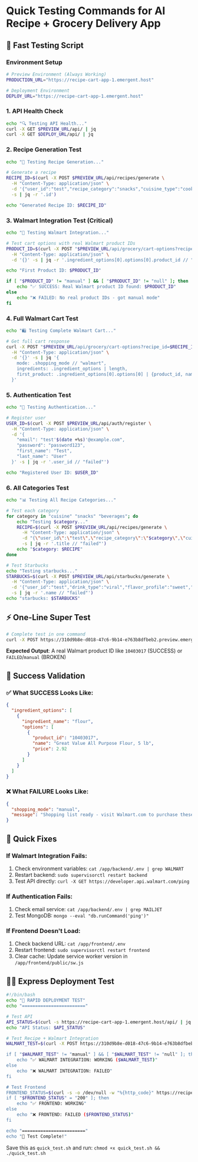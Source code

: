 # Quick Testing Commands for AI Recipe + Grocery Delivery App

## 🚀 Fast Testing Script

### Environment Setup
```bash
# Preview Environment (Always Working)
PRODUCTION_URL="https://recipe-cart-app-1.emergent.host"

# Deployment Environment  
DEPLOY_URL="https://recipe-cart-app-1.emergent.host"
```

### 1. API Health Check
```bash
echo "🔍 Testing API Health..."
curl -X GET $PREVIEW_URL/api/ | jq
curl -X GET $DEPLOY_URL/api/ | jq
```

### 2. Recipe Generation Test
```bash
echo "🍳 Testing Recipe Generation..."

# Generate a recipe
RECIPE_ID=$(curl -X POST $PREVIEW_URL/api/recipes/generate \
  -H "Content-Type: application/json" \
  -d '{"user_id":"test","recipe_category":"snacks","cuisine_type":"cookies","servings":1,"difficulty":"easy"}' \
  -s | jq -r '.id')

echo "Generated Recipe ID: $RECIPE_ID"
```

### 3. Walmart Integration Test (Critical)
```bash
echo "🛒 Testing Walmart Integration..."

# Test cart options with real Walmart product IDs
PRODUCT_ID=$(curl -X POST "$PREVIEW_URL/api/grocery/cart-options?recipe_id=$RECIPE_ID&user_id=test" \
  -H "Content-Type: application/json" \
  -d '{}' -s | jq -r '.ingredient_options[0].options[0].product_id // "manual"')

echo "First Product ID: $PRODUCT_ID"

if [ "$PRODUCT_ID" != "manual" ] && [ "$PRODUCT_ID" != "null" ]; then
    echo "✅ SUCCESS: Real Walmart product ID found: $PRODUCT_ID"
else
    echo "❌ FAILED: No real product IDs - got manual mode"
fi
```

### 4. Full Walmart Cart Test
```bash
echo "🛍️ Testing Complete Walmart Cart..."

# Get full cart response
curl -X POST "$PREVIEW_URL/api/grocery/cart-options?recipe_id=$RECIPE_ID&user_id=test" \
  -H "Content-Type: application/json" \
  -d '{}' -s | jq '{
    mode: .shopping_mode // "walmart",
    ingredients: .ingredient_options | length,
    first_product: .ingredient_options[0].options[0] | {product_id, name, price}
  }'
```

### 5. Authentication Test
```bash
echo "🔐 Testing Authentication..."

# Register user
USER_ID=$(curl -X POST $PREVIEW_URL/api/auth/register \
  -H "Content-Type: application/json" \
  -d '{
    "email": "test'$(date +%s)'@example.com",
    "password": "password123",
    "first_name": "Test",
    "last_name": "User"
  }' -s | jq -r '.user_id // "failed"')

echo "Registered User ID: $USER_ID"
```

### 6. All Categories Test
```bash
echo "📊 Testing All Recipe Categories..."

# Test each category
for category in "cuisine" "snacks" "beverages"; do
    echo "Testing $category..."
    RECIPE=$(curl -X POST $PREVIEW_URL/api/recipes/generate \
      -H "Content-Type: application/json" \
      -d "{\"user_id\":\"test\",\"recipe_category\":\"$category\",\"cuisine_type\":\"test\",\"servings\":1,\"difficulty\":\"easy\"}" \
      -s | jq -r '.title // "failed"')
    echo "$category: $RECIPE"
done

# Test Starbucks
echo "Testing starbucks..."
STARBUCKS=$(curl -X POST $PREVIEW_URL/api/starbucks/generate \
  -H "Content-Type: application/json" \
  -d '{"user_id":"test","drink_type":"viral","flavor_profile":"sweet","caffeine_level":"medium"}' \
  -s | jq -r '.name // "failed"')
echo "starbucks: $STARBUCKS"
```

## ⚡ One-Line Super Test

```bash
# Complete test in one command
curl -X POST https://310d9b8e-d018-47c6-9b14-e763b8dfbeb2.preview.emergentagent.com/api/grocery/cart-options?recipe_id={}&user_id=test" -H "Content-Type: application/json" -d '{}' -s | jq -r '.ingredient_options[0].options[0].product_id // "FAILED"'
```

**Expected Output**: A real Walmart product ID like `10403017` (SUCCESS) or `FAILED`/`manual` (BROKEN)

## 🎯 Success Validation

### ✅ What SUCCESS Looks Like:
```json
{
  "ingredient_options": [
    {
      "ingredient_name": "flour",
      "options": [
        {
          "product_id": "10403017",
          "name": "Great Value All Purpose Flour, 5 lb",
          "price": 2.92
        }
      ]
    }
  ]
}
```

### ❌ What FAILURE Looks Like:
```json
{
  "shopping_mode": "manual",
  "message": "Shopping list ready - visit Walmart.com to purchase these ingredients"
}
```

## 🔧 Quick Fixes

### If Walmart Integration Fails:
1. Check environment variables: `cat /app/backend/.env | grep WALMART`
2. Restart backend: `sudo supervisorctl restart backend`
3. Test API directly: `curl -X GET https://developer.api.walmart.com/ping`

### If Authentication Fails:
1. Check email service: `cat /app/backend/.env | grep MAILJET`
2. Test MongoDB: `mongo --eval "db.runCommand('ping')"`

### If Frontend Doesn't Load:
1. Check backend URL: `cat /app/frontend/.env`
2. Restart frontend: `sudo supervisorctl restart frontend`
3. Clear cache: Update service worker version in `/app/frontend/public/sw.js`

## 🏃‍♂️ Express Deployment Test

```bash
#!/bin/bash
echo "🧪 RAPID DEPLOYMENT TEST"
echo "========================"

# Test API
API_STATUS=$(curl -s https://recipe-cart-app-1.emergent.host/api/ | jq -r '.status // "DOWN"')
echo "API Status: $API_STATUS"

# Test Recipe + Walmart Integration  
WALMART_TEST=$(curl -X POST https://310d9b8e-d018-47c6-9b14-e763b8dfbeb2.preview.emergentagent.com/api/grocery/cart-options?recipe_id={}&user_id=test" -H "Content-Type: application/json" -d '{}' -s | jq -r '.ingredient_options[0].options[0].product_id // "manual"')

if [ "$WALMART_TEST" != "manual" ] && [ "$WALMART_TEST" != "null" ]; then
    echo "✅ WALMART INTEGRATION: WORKING ($WALMART_TEST)"
else
    echo "❌ WALMART INTEGRATION: FAILED"
fi

# Test Frontend
FRONTEND_STATUS=$(curl -s -o /dev/null -w "%{http_code}" https://recipe-cart-app-1.emergent.host/)
if [ "$FRONTEND_STATUS" = "200" ]; then
    echo "✅ FRONTEND: WORKING"
else
    echo "❌ FRONTEND: FAILED ($FRONTEND_STATUS)"
fi

echo "========================"
echo "🎯 Test Complete!"
```

Save this as `quick_test.sh` and run: `chmod +x quick_test.sh && ./quick_test.sh`